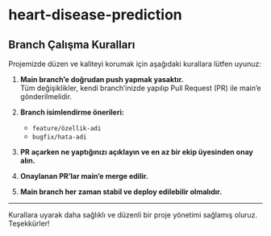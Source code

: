 # heart-disease-prediction
## Branch Çalışma Kuralları

Projemizde düzen ve kaliteyi korumak için aşağıdaki kurallara lütfen uyunuz:

1. **Main branch’e doğrudan push yapmak yasaktır.**  
   Tüm değişiklikler, kendi branch’inizde yapılıp Pull Request (PR) ile main’e gönderilmelidir.

2. **Branch isimlendirme önerileri:**  
   - `feature/özellik-adi`  
   - `bugfix/hata-adi`

3. **PR açarken ne yaptığınızı açıklayın ve en az bir ekip üyesinden onay alın.**

4. **Onaylanan PR’lar main’e merge edilir.**

5. **Main branch her zaman stabil ve deploy edilebilir olmalıdır.**

---

Kurallara uyarak daha sağlıklı ve düzenli bir proje yönetimi sağlamış oluruz. Teşekkürler!
